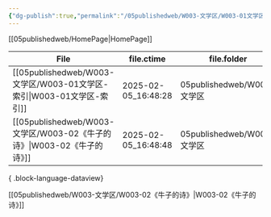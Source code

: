 ```yaml
---
{"dg-publish":true,"permalink":"/05publishedweb/W003-文学区/W003-01文学区-索引/","noteIcon":"","created":"2025-02-05T16:48:28.127+08:00","updated":"2025-02-05T16:50:56.403+08:00"}
---
```





[[05publishedweb/HomePage\|HomePage]]

| File                                                        | file.ctime          | file.folder             |
| ----------------------------------------------------------- | ------------------- | ----------------------- |
| [[05publishedweb/W003-文学区/W003-01文学区-索引\|W003-01文学区-索引]] | 2025-02-05_16:48:28 | 05publishedweb/W003-文学区 |
| [[05publishedweb/W003-文学区/W003-02《牛子的诗》\|W003-02《牛子的诗》]] | 2025-02-05_16:48:48 | 05publishedweb/W003-文学区 |

{ .block-language-dataview}



[[05publishedweb/W003-文学区/W003-02《牛子的诗》\|W003-02《牛子的诗》]]


